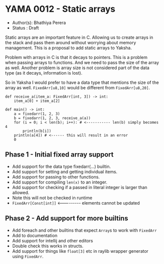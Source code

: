 # YAMA 0012 - Static arrays

- Author(s): Bhathiya Perera
- Status   : Draft

Static arrays are an important feature in C. Allowing us to create arrays in the stack and pass them around without worrying about memory management. This is a proposal to add static arrays to Yaksha.

 Problem with arrays in C is that it decays to pointers. This is a problem when passing arrays to functions. And we need to pass the size of the array as well. Another problem is array size is not considered part of the data type (as it decays, information is lost).
 
So in Yaksha I would prefer to have a data type that mentions the size of the array as well. `FixedArr[u8,10]` would be different from `FixedArr[u8,20]`. 

```yaksha
def receive_a(item_a: FixedArr[int, 3]) -> int:
    item_a[0] + item_a[2]

def main() -> int:
    a = fixedarr(1, 2, 3)
    b = fixedarr(1, 2, 3, receive_a(a))
    for (i = 0; i < len(b); i++): # <----------- len(b) simply becomes 4
        println(b[i])
    println(a[4]) # <------ this will result in an error
    0
```

## Phase 1 - Initial fixed array support

* Add support for the data type fixedarr(...) builtin.
* Add support for setting and getting individual items.
* Add support for passing to other functions.
* Add support for compiling `len(x)` to an integer.
* Add support for checking if a passed in literal integer is larger than allowed.
* Note this will not be checked in runtime
* `FixedArr[Const[int]]` <--------- elements cannot be updated

## Phase 2 - Add support for more builtins
* Add foreach and other builtins that expect `Array`s to work with `FixedArr`
* Add to documentation
* Add support for intellij and other editors
* Double check this works in structs.
* Add support for things like `float[3]` etc in raylib wrapper generator using `FixedArr`.